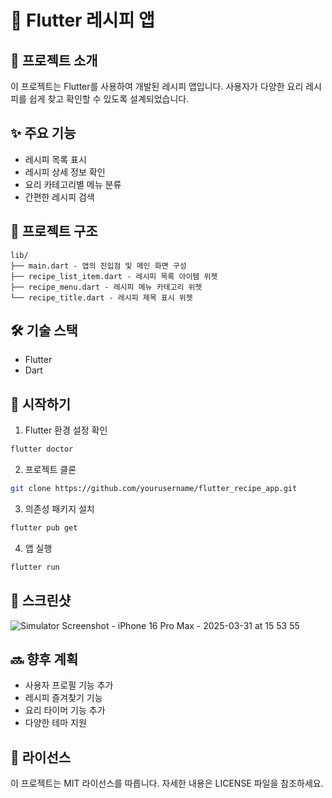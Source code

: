 # 🍳 Flutter 레시피 앱

## 📱 프로젝트 소개

이 프로젝트는 Flutter를 사용하여 개발된 레시피 앱입니다. 사용자가 다양한 요리 레시피를 쉽게 찾고 확인할 수 있도록 설계되었습니다.

## ✨ 주요 기능

- 레시피 목록 표시
- 레시피 상세 정보 확인
- 요리 카테고리별 메뉴 분류
- 간편한 레시피 검색

## 📂 프로젝트 구조

```
lib/
├── main.dart - 앱의 진입점 및 메인 화면 구성
├── recipe_list_item.dart - 레시피 목록 아이템 위젯
├── recipe_menu.dart - 레시피 메뉴 카테고리 위젯
└── recipe_title.dart - 레시피 제목 표시 위젯
```

## 🛠️ 기술 스택

- Flutter
- Dart

## 🚀 시작하기

1. Flutter 환경 설정 확인

```bash
flutter doctor
```

2. 프로젝트 클론

```bash
git clone https://github.com/yourusername/flutter_recipe_app.git
```

3. 의존성 패키지 설치

```bash
flutter pub get
```

4. 앱 실행

```bash
flutter run
```

## 📱 스크린샷


![Simulator Screenshot - iPhone 16 Pro Max - 2025-03-31 at 15 53 55](https://github.com/user-attachments/assets/5363ab34-7700-4e93-8f08-4ea0c6c95bcd)

## 🔜 향후 계획

- 사용자 프로필 기능 추가
- 레시피 즐겨찾기 기능
- 요리 타이머 기능 추가
- 다양한 테마 지원

## 📝 라이선스

이 프로젝트는 MIT 라이선스를 따릅니다. 자세한 내용은 LICENSE 파일을 참조하세요.
